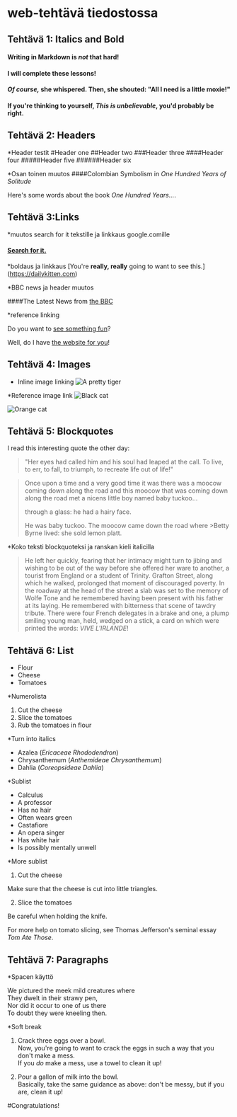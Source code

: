 # <Jere Alamaa> web-tehtävä tiedostossa

## Tehtävä 1: Italics and Bold
#### Writing in Markdown is _not_ that hard!
#### I **will** complete these lessons!
#### *Of course,* she whispered. Then, she shouted: "All I need is **a little moxie**!"
#### If you're thinking to yourself, **_This is unbelievable_**, you'd probably be right.

## Tehtävä 2: Headers
*Header testit
#Header one
##Header two
###Header three
####Header four
#####Header five
######Header six

*Osan toinen muutos
####Colombian Symbolism in *One Hundred Years of Solitude*

Here's some words about the book _One Hundred Years..._.

## Tehtävä 3:Links

*muutos search for it tekstille ja linkkaus google.comille
#### [Search for it.](https://google.com)

*boldaus ja linkkaus
[You're **really, really** going to want to see this.] (https://dailykitten.com)

*BBC news ja header muutos

####The Latest News from [the BBC](https://bbc.com/news)

*reference linking

Do you want to [see something fun][a fun place]?

Well, do I have [the website for you][another fun place]!

[a fun place]: https://zombo.com
[another fun place]: https://stumbleupon.com

## Tehtävä 4: Images

* Inline image linking
![A pretty tiger](https://upload.wikimedia.org/wikipedia/commons/5/56/Tiger.50.jpg)

*Reference image link
![Black cat][Black]

![Orange cat][Orange]

[Black]: https://upload.wikimedia.org/wikipedia/commons/a/a3/81_INF_DIV_SSI.jpg
[Orange]: http://icons.iconarchive.com/icons/google/noto-emoji-animals-nature/256/22221-cat-icon.png

## Tehtävä 5: Blockquotes
I read this interesting quote the other day:

>"Her eyes had called him and his soul had leaped at the call. To live, to err, to fall, to triumph, to recreate life out of life!"

>Once upon a time and a very good time it was there was a moocow coming down along the road and this moocow that was coming down along the road met a nicens little boy named baby tuckoo...
>
>through a glass: he had a hairy face.
>
>He was baby tuckoo. The moocow came down the road where >Betty Byrne lived: she sold lemon platt.

*Koko teksti blockquoteksi ja ranskan kieli italicilla
>He left her quickly, fearing that her intimacy might turn to jibing and wishing to be out of the way before she offered her ware to another, a tourist from England or a student of Trinity. Grafton Street, along which he walked, prolonged that moment of discouraged poverty. In the roadway at the head of the street a slab was set to the memory of Wolfe Tone and he remembered having been present with his father at its laying. He remembered with bitterness that scene of tawdry tribute. There were four French delegates in a brake and one, a plump smiling young man, held, wedged on a stick, a card on which were printed the words: *VIVE L'IRLANDE*!

## Tehtävä 6: List

* Flour
* Cheese
* Tomatoes

*Numerolista

1. Cut the cheese
2. Slice the tomatoes
3. Rub the tomatoes in flour

*Turn into italics
* Azalea (*Ericaceae Rhododendron*)
* Chrysanthemum (*Anthemideae Chrysanthemum*)
* Dahlia (*Coreopsideae Dahlia*)

*Sublist
* Calculus
 * A professor
 *  Has no hair
 *   Often wears green
* Castafiore
 *  An opera singer
 *  Has white hair
 *  Is possibly mentally unwell

 *More sublist

 1. Cut the cheese

 Make sure that the cheese is cut into little triangles.

2. Slice the tomatoes

 Be careful when holding the knife.

 For more help on tomato slicing, see Thomas Jefferson's  seminal essay _Tom Ate Those_.

 ## Tehtävä 7: Paragraphs
 *Spacen käyttö

 We pictured the meek mild creatures where  
They dwelt in their strawy pen,  
Nor did it occur to one of us there  
To doubt they were kneeling then.

*Soft break
1. Crack three eggs over a bowl.  
Now, you're going to want to crack the eggs in such a way that you don't make a mess.  
If you *do* make a mess, use a towel to clean it up!

2. Pour a gallon of milk into the bowl.  
Basically, take the same guidance as above: don't be messy, but if you are, clean it up!

#Congratulations!
